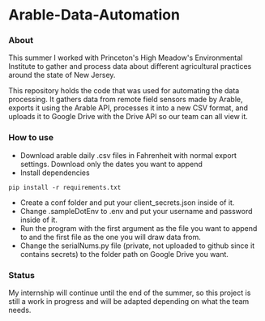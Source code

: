 # Arable-Data-Automation
### About
This summer I worked with Princeton's High Meadow's Environmental Institute to gather and process data about different agricultural practices around the state of New Jersey.

This repository holds the code that was used for automating the data processing. It gathers data from remote field sensors made by Arable, exports it using the Arable API, processes it into a new CSV format, and uploads it to Google Drive with the Drive API so our team can all view it.  

### How to use
* Download arable daily .csv files in Fahrenheit with normal export settings. Download only the dates you want to append
* Install dependencies
```
pip install -r requirements.txt 
```
* Create a conf folder and put your client_secrets.json inside of it.
* Change .sampleDotEnv to .env and put your username and password inside of it.
* Run the program with the first argument as the file you want to append to and the first file as the one you will draw data from.
* Change the serialNums.py file (private, not uploaded to github since it contains secrets) to the folder path on Google Drive you want.

### Status
My internship will continue until the end of the summer, so this project is still a work in progress and will be adapted depending on what the team needs.

